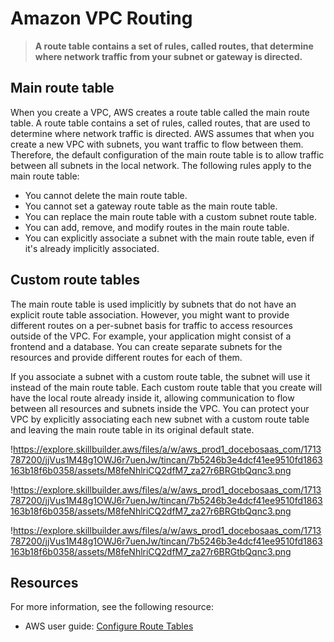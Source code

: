 # Amazon VPC Routing

> **A route table contains a set of rules, called routes, that determine where network traffic from your subnet or gateway is directed.**
> 

## **Main route table**

When you create a VPC, AWS creates a route table called the main route table. A route table contains a set of rules, called routes, that are used to determine where network traffic is directed. AWS assumes that when you create a new VPC with subnets, you want traffic to flow between them. Therefore, the default configuration of the main route table is to allow traffic between all subnets in the local network. The following rules apply to the main route table:

- You cannot delete the main route table.
- You cannot set a gateway route table as the main route table.
- You can replace the main route table with a custom subnet route table.
- You can add, remove, and modify routes in the main route table.
- You can explicitly associate a subnet with the main route table, even if it's already implicitly associated.

## **Custom route tables**

The main route table is used implicitly by subnets that do not have an explicit route table association. However, you might want to provide different routes on a per-subnet basis for traffic to access resources outside of the VPC. For example, your application might consist of a frontend and a database. You can create separate subnets for the resources and provide different routes for each of them.

If you associate a subnet with a custom route table, the subnet will use it instead of the main route table. Each custom route table that you create will have the local route already inside it, allowing communication to flow between all resources and subnets inside the VPC. You can protect your VPC by explicitly associating each new subnet with a custom route table and leaving the main route table in its original default state.

!https://explore.skillbuilder.aws/files/a/w/aws_prod1_docebosaas_com/1713787200/jjVus1M48g1OWJ6r7uenJw/tincan/7b5246b3e4dcf41ee9510fd1863163b18f6b0358/assets/M8feNhlriCQ2dfM7_za27r6BRGtbQqnc3.png

!https://explore.skillbuilder.aws/files/a/w/aws_prod1_docebosaas_com/1713787200/jjVus1M48g1OWJ6r7uenJw/tincan/7b5246b3e4dcf41ee9510fd1863163b18f6b0358/assets/M8feNhlriCQ2dfM7_za27r6BRGtbQqnc3.png

!https://explore.skillbuilder.aws/files/a/w/aws_prod1_docebosaas_com/1713787200/jjVus1M48g1OWJ6r7uenJw/tincan/7b5246b3e4dcf41ee9510fd1863163b18f6b0358/assets/M8feNhlriCQ2dfM7_za27r6BRGtbQqnc3.png

## **Resources**

For more information, see the following resource:

- AWS user guide: [Configure Route Tables](https://docs.aws.amazon.com/vpc/latest/userguide/VPC_Route_Tables.html)